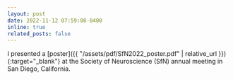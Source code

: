 ```yaml
---
layout: post
date: 2022-11-12 07:59:00-0400
inline: true
related_posts: false
---
```


<!-- Add this part {:target="_blank"} so a new tab will be open-->
I presented a [poster]({{ "/assets/pdf/SfN2022_poster.pdf" | relative_url }}){:target="_blank"} at the Society of Neuroscience (SfN) annual meeting in San Diego, California.
